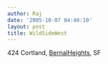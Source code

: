 ```yaml
---
author: Raj
date: '2005-10-07 04:40:10'
layout: post
title: WildSideWest
---
```


424 Cortland, [BernalHeights,](BernalHeights,.html) SF
